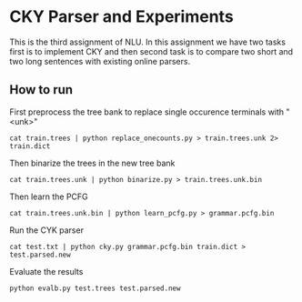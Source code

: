 # CKY Parser and Experiments
This is the third assignment of NLU. In this assignment we have two tasks first is to implement CKY and then second task is to compare two short and two long sentences with existing online parsers. 

## How to run
First preprocess the tree bank to replace single occurence terminals with "\<unk\>"
```
cat train.trees | python replace_onecounts.py > train.trees.unk 2> train.dict
```

Then binarize the trees in the new tree bank
```
cat train.trees.unk | python binarize.py > train.trees.unk.bin
```

Then learn the PCFG
```
cat train.trees.unk.bin | python learn_pcfg.py > grammar.pcfg.bin
```

Run the CYK parser
```
cat test.txt | python cky.py grammar.pcfg.bin train.dict > test.parsed.new
```

Evaluate the results
```
python evalb.py test.trees test.parsed.new
```
